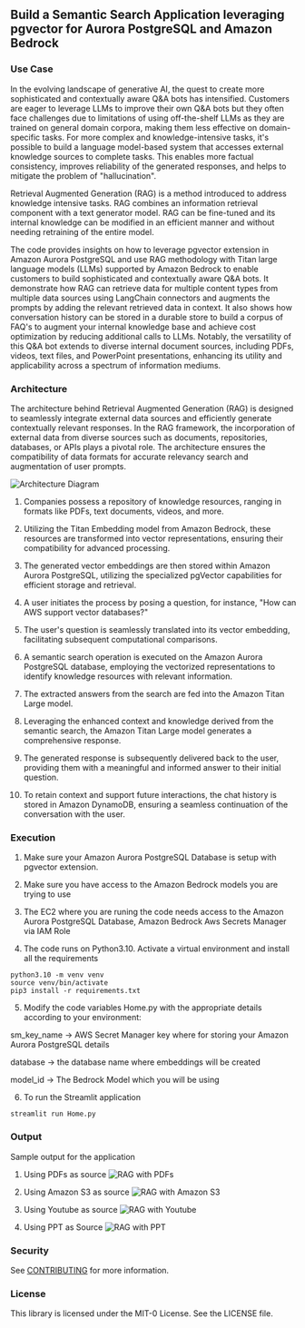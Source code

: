## Build a Semantic Search Application leveraging pgvector for Aurora PostgreSQL and Amazon Bedrock

### Use Case

In the evolving landscape of generative AI, the quest to create more sophisticated and contextually
aware Q&A bots has intensified. Customers are eager to leverage LLMs to improve their own Q&A bots
but they often face challenges due to limitations of using off-the-shelf LLMs as they are trained on
general domain corpora, making them less effective on domain-specific tasks. For more complex and
knowledge-intensive tasks, it's possible to build a language model-based system that accesses external
knowledge sources to complete tasks. This enables more factual consistency, improves reliability of the
generated responses, and helps to mitigate the problem of "hallucination".

Retrieval Augmented Generation (RAG) is a method introduced to address knowledge intensive tasks.
RAG combines an information retrieval component with a text generator model. RAG can be fine-tuned
and its internal knowledge can be modified in an efficient manner and without needing retraining of the
entire model.

The code provides insights on how to leverage pgvector extension in Amazon Aurora PostgreSQL and use
RAG methodology with Titan large language models (LLMs) supported by Amazon Bedrock to enable
customers to build sophisticated and contextually aware Q&A bots. It demonstrate how RAG can
retrieve data for multiple content types from multiple data sources using LangChain connectors and
augments the prompts by adding the relevant retrieved data in context. It also shows how
conversation history can be stored in a durable store to build a corpus of FAQ's to augment your internal
knowledge base and achieve cost optimization by reducing additional calls to LLMs. Notably, the
versatility of this Q&A bot extends to diverse internal document sources, including PDFs, videos, text
files, and PowerPoint presentations, enhancing its utility and applicability across a spectrum of
information mediums.

### Architecture

The architecture behind Retrieval Augmented Generation (RAG) is designed to seamlessly integrate external data sources and efficiently generate contextually relevant responses. In the RAG framework, the incorporation of external data from diverse sources such as documents, repositories, databases, or APIs plays a pivotal role. The architecture ensures the compatibility of data formats for accurate relevancy search and augmentation of user prompts.

![Architecture Diagram](images/Architecture.png)

1. Companies possess a repository of knowledge resources, ranging in formats like PDFs,
text documents, videos, and more.

2. Utilizing the Titan Embedding model from Amazon Bedrock, these resources are
transformed into vector representations, ensuring their compatibility for advanced
processing.

3. The generated vector embeddings are then stored within Amazon Aurora PostgreSQL,
utilizing the specialized pgVector capabilities for efficient storage and retrieval.
4. A user initiates the process by posing a question, for instance, "How can AWS support
vector databases?"

5. The user's question is seamlessly translated into its vector embedding, facilitating
subsequent computational comparisons.

6. A semantic search operation is executed on the Amazon Aurora PostgreSQL database,
employing the vectorized representations to identify knowledge resources with relevant
information.

7. The extracted answers from the search are fed into the Amazon Titan Large model.

8. Leveraging the enhanced context and knowledge derived from the semantic search, the
Amazon Titan Large model generates a comprehensive response.

9. The generated response is subsequently delivered back to the user, providing them with a
meaningful and informed answer to their initial question.

10. To retain context and support future interactions, the chat history is stored in Amazon
DynamoDB, ensuring a seamless continuation of the conversation with the user.

### Execution

1. Make sure your Amazon Aurora PostgreSQL Database is setup with pgvector extension.

2. Make sure you have access to the Amazon Bedrock models you are trying to use

3. The EC2 where you are runing the code needs access to the Amazon Aurora PostgreSQL Database, Amazon Bedrock Aws Secrets Manager via IAM Role

4. The code runs on Python3.10. Activate a virtual environment and install all the requirements
```
python3.10 -m venv venv
source venv/bin/activate
pip3 install -r requirements.txt
```

5. Modify the code variables Home.py with the appropriate details according to your environment: 

sm_key_name -> AWS Secret Manager key where for storing your Amazon Aurora PostgreSQL details

database -> the database name where embeddings will be created

model_id -> The Bedrock Model which you will be using

6. To run the Streamlit application
```
streamlit run Home.py
```

### Output

Sample output for the application

1. Using PDFs as source
![RAG with PDFs](images/RAG_Pdfs.png)

2. Using Amazon S3 as source
![RAG with Amazon S3](images/RAG_S3.png)

3. Using Youtube as source
![RAG with Youtube](images/RAG_Youtube.png)

4. Using PPT as Source
![RAG with PPT](images/RAG_PPT.png)

### Security

See [CONTRIBUTING](CONTRIBUTING.md#security-issue-notifications) for more information.

### License

This library is licensed under the MIT-0 License. See the LICENSE file.

